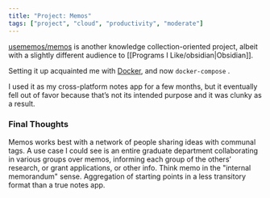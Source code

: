 ```yaml
---
title: "Project: Memos"
tags: ["project", "cloud", "productivity", "moderate"]
---
```

[usememos/memos](https://github.com/usememos/memos) is another knowledge collection-oriented project, albeit with a slightly different audience to [[Programs I Like/obsidian|Obsidian]].

Setting it up acquainted me with [Docker](https://docker.com), and now `docker-compose` .

I used it as my cross-platform notes app for a few months, but it eventually fell out of favor because that’s not its intended purpose and it was clunky as a result. 

### Final Thoughts
Memos works best with a network of people sharing ideas with communal tags. A use case I could see is an entire graduate department collaborating in various groups over memos, informing each group of the others’ research, or grant applications, or other info. Think memo in the "internal memorandum" sense. Aggregation of starting points in a less transitory format than a true notes app. 
